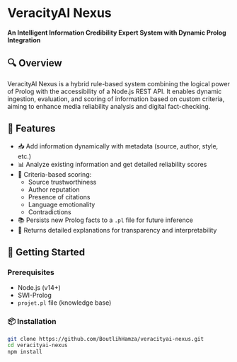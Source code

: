 # VeracityAI Nexus

**An Intelligent Information Credibility Expert System with Dynamic Prolog Integration**

## 🔍 Overview

VeracityAI Nexus is a hybrid rule-based system combining the logical power of Prolog with the accessibility of a Node.js REST API. It enables dynamic ingestion, evaluation, and scoring of information based on custom criteria, aiming to enhance media reliability analysis and digital fact-checking.

## 🧠 Features

- 📥 Add information dynamically with metadata (source, author, style, etc.)
- 📊 Analyze existing information and get detailed reliability scores
- 🔎 Criteria-based scoring:
  - Source trustworthiness
  - Author reputation
  - Presence of citations
  - Language emotionality
  - Contradictions
- 📚 Persists new Prolog facts to a `.pl` file for future inference
- 🧾 Returns detailed explanations for transparency and interpretability

## 🚀 Getting Started

### Prerequisites

- Node.js (v14+)
- SWI-Prolog
- `projet.pl` file (knowledge base)

### 📦 Installation

```bash
git clone https://github.com/BoutlihHamza/veracityai-nexus.git
cd veracityai-nexus
npm install
